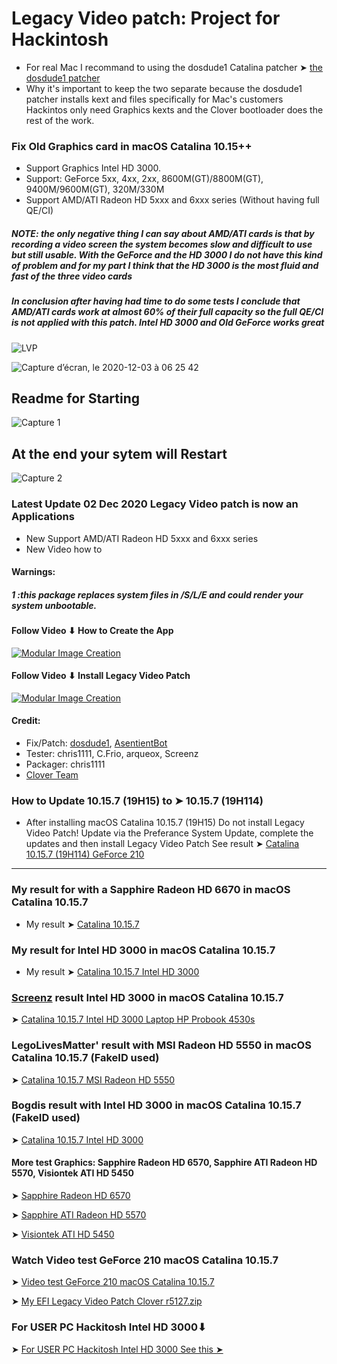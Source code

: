 # Legacy Video patch: Project for Hackintosh

- For real Mac I recommand to using the dosdude1 Catalina patcher ➤ [the dosdude1 patcher](https://forums.macrumors.com/threads/macos-10-15-catalina-on-unsupported-macs.2183772/)
- Why it's important to keep the two separate because the dosdude1 patcher installs kext and files specifically for Mac's customers
Hackintos only need Graphics kexts and the Clover bootloader does the rest of the work.


### Fix Old Graphics card in macOS Catalina 10.15++
- Support Graphics Intel HD 3000.
- Support: GeForce 5xx, 4xx, 2xx, 8600M(GT)/8800M(GT), 9400M/9600M(GT), 320M/330M
- Support AMD/ATI Radeon HD 5xxx and 6xxx series (Without having full QE/CI)
##### NOTE: the only negative thing I can say about AMD/ATI cards is that by recording a video screen the system becomes slow and difficult to use but still usable. With the GeForce and the HD 3000 I do not have this kind of problem and for my part I think that the HD 3000 is the most fluid and fast of the three video cards

##### In conclusion after having had time to do some tests I conclude that AMD/ATI cards work at almost 60% of their full capacity so the full QE/CI is not applied with this patch. Intel HD 3000 and Old GeForce works great


![LVP](https://user-images.githubusercontent.com/6248794/100799527-37225b00-33f3-11eb-8623-58ffcf844761.png)

![Capture d’écran, le 2020-12-03 à 06 25 42](https://user-images.githubusercontent.com/6248794/101011171-828e5380-3530-11eb-93b9-aa48596ade38.png)

## Readme for Starting
![Capture 1](https://user-images.githubusercontent.com/6248794/101005612-e6178180-352e-11eb-839f-1f235479551b.png)
## At the end your sytem will Restart
![Capture 2](https://user-images.githubusercontent.com/6248794/101005619-e6178180-352e-11eb-8fc4-3975e701f945.png)

### Latest Update 02 Dec 2020 Legacy Video patch is now an Applications
- New Support AMD/ATI Radeon HD 5xxx and 6xxx series 
- New Video how to 

#### Warnings:
##### 1 :this package replaces system files in /S/L/E and could render your system unbootable.

#### Follow Video ⬇ How to Create the App
[![Modular Image Creation](https://user-images.githubusercontent.com/6248794/100969381-06c8e280-3501-11eb-9e11-ad9d734eff3a.png)](https://youtu.be/h18ie8uTulM)
#### Follow Video ⬇ Install Legacy Video Patch
[![Modular Image Creation](https://user-images.githubusercontent.com/6248794/100969381-06c8e280-3501-11eb-9e11-ad9d734eff3a.png)](https://youtu.be/pP-j-RxOths)


#### Credit:
- Fix/Patch: [dosdude1](https://forums.macrumors.com/members/dosdude1.669685/), [AsentientBot](https://forums.macrumors.com/members/asentientbot.1135186/)
- Tester: chris1111, C.Frio, arqueox, Screenz
- Packager: chris1111
- [Clover Team](https://github.com/CloverHackyColor/CloverBootloader)

### How to Update 10.15.7 (19H15) to ➤ 10.15.7 (19H114)
- After installing macOS Catalina 10.15.7 (19H15) Do not install Legacy Video Patch! Update via the Preferance System Update, complete the updates and then install Legacy Video Patch
See result ➤ [Catalina 10.15.7 (19H114) GeForce 210](https://user-images.githubusercontent.com/6248794/104489413-9ac8a800-559d-11eb-955d-f648eec73e6f.png)

 ------------------------------------------------------------------------

### My result for with a Sapphire Radeon HD 6670 in macOS Catalina 10.15.7
- My result ➤ [Catalina 10.15.7](https://user-images.githubusercontent.com/6248794/100957292-2d2e5400-34e8-11eb-9c11-540086f8c2e2.png) 

### My result for Intel HD 3000 in macOS Catalina 10.15.7 
- My result  ➤ [Catalina 10.15.7 Intel HD 3000](https://user-images.githubusercontent.com/6248794/96388452-de666e00-1176-11eb-913a-578bef22c7fa.png)

 ### [Screenz](https://www.hackintosh-montreal.com/u31) result Intel HD 3000 in macOS Catalina 10.15.7 
 ➤ [Catalina 10.15.7 Intel HD 3000 Laptop HP Probook 4530s](https://i87.servimg.com/u/f87/17/99/48/98/captur16.jpg)
 
 ### LegoLivesMatter' result with MSI Radeon HD 5550 in macOS Catalina 10.15.7 (FakeID used)
 ➤ [Catalina 10.15.7 MSI Radeon HD 5550](https://i.postimg.cc/yd0z1Gdb/Screenshot-2020-12-05-at-09-09-54.png)
 
  ### Bogdis result with Intel HD 3000 in macOS Catalina 10.15.7 (FakeID used)
 ➤ [Catalina 10.15.7 Intel HD 3000](https://user-images.githubusercontent.com/48528615/102701594-d69b7680-4258-11eb-8d5b-6914ecd798a8.png)

 #### More test Graphics: Sapphire Radeon HD 6570, Sapphire ATI Radeon HD 5570, Visiontek ATI HD 5450
➤ [Sapphire Radeon HD 6570](https://user-images.githubusercontent.com/6248794/101048698-d741c680-3550-11eb-8467-23d0a58b6af1.png)

➤ [Sapphire ATI Radeon HD 5570](https://user-images.githubusercontent.com/6248794/101048699-d7da5d00-3550-11eb-9f32-f1f27244279d.png)

➤ [Visiontek ATI HD 5450](https://user-images.githubusercontent.com/6248794/101048691-d6a93000-3550-11eb-9bc6-a43a375e6fbc.png)


### Watch Video test GeForce 210 macOS Catalina 10.15.7
➤ [Video test GeForce 210 macOS Catalina 10.15.7](https://youtu.be/4UGjlWMcCfs)

➤ [My EFI Legacy Video Patch Clover r5127.zip](https://github.com/chris1111/Legacy-Video-patch/files/5720249/EFI.Legacy.Video.Patch.Clover.r5127.zip)

### For USER PC Hackitosh Intel HD 3000⬇︎

➤ [For USER PC Hackitosh Intel HD 3000 See this ➤](https://github.com/chris1111/Legacy-Video-patch/discussions/9)





